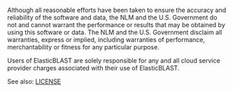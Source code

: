 
Although all reasonable efforts have been taken to ensure the accuracy
and reliability of the software and data, the NLM and the U.S.
Government do not and cannot warrant the performance or results that
may be obtained by using this software or data. The NLM and the U.S.
Government disclaim all warranties, express or implied, including
warranties of performance, merchantability or fitness for any
particular purpose.

Users of ElasticBLAST are solely responsible for any and all cloud service
provider charges associated with their use of ElasticBLAST. 

See also: [LICENSE](LICENSE.md)
